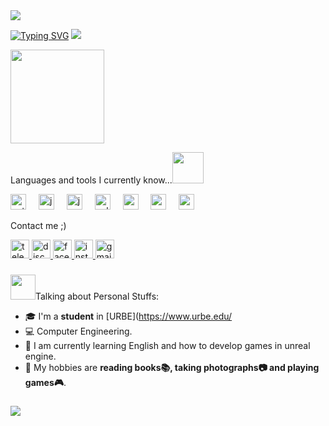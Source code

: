 <img src="https://user-images.githubusercontent.com/73097560/115834477-dbab4500-a447-11eb-908a-139a6edaec5c.gif">

[![Typing SVG](https://readme-typing-svg.herokuapp.com?size=30&duration=5000&line=true&width=300&height=50&lines=Hello!+I'm+Elié)](https://git.io/typing-svg)
<img src="https://user-images.githubusercontent.com/73097560/115834477-dbab4500-a447-11eb-908a-139a6edaec5c.gif">

<img align="center" height="150" src="https://camo.githubusercontent.com/f855d8953441a3451555c5ca3e59175baeecf215cd0ac18dd17f15adc1cd26b2/68747470733a2f2f6d656469612e67697068792e636f6d2f6d656469612f62634b6d49576b554d436a566d2f67697068792e676966"  />

Languages ​​and tools I currently know...<img src="https://media.giphy.com/media/7j2hfyeVcDtf2/giphy.gif" width="50" />
</p>


<div align="left">
  <img src="https://cdn.jsdelivr.net/gh/devicons/devicon/icons/python/python-original.svg" height="25" alt="python logo"  />
  <img width="12" />
  <img src="https://cdn.jsdelivr.net/gh/devicons/devicon/icons/javascript/javascript-original.svg" height="25" alt="javascript logo"  />
  <img width="12" />
  <img src="https://cdn.jsdelivr.net/gh/devicons/devicon/icons/java/java-original.svg" height="25" alt="java logo"  />
  <img width="12" />
  <img src="https://cdn.jsdelivr.net/gh/devicons/devicon/icons/cplusplus/cplusplus-original.svg" height="25" alt="cplusplus logo"  />
  <img width="12" />
  <img src="https://cdn.jsdelivr.net/gh/devicons/devicon/icons/androidstudio/androidstudio-original.svg" height="25" alt="androidstudio logo"  />
  <img width="12" />
  <img src="https://cdn.jsdelivr.net/gh/devicons/devicon/icons/postgresql/postgresql-original.svg" height="25" alt="postgresql logo"  />
  <img width="12" />
  <img src="https://cdn.jsdelivr.net/gh/devicons/devicon@latest/icons/unrealengine/unrealengine-original.svg" height="25" alt="unrealengine logo" />
  <img width="12" />  
  </a>

Contact me ;)

<div align="left">
  <a href="https://telegram.me/elieee1402" target="_blank">
    <img src="https://img.shields.io/static/v1?message=Telegram&logo=telegram&label=&color=2CA5E0&logoColor=white&labelColor=&style=for-the-badge" height="30" alt="telegram logo"  />
  </a>
  <a href="https://discord.com/users/elie1402" target="_blank">
    <img src="https://img.shields.io/static/v1?message=Discord&logo=discord&label=&color=7289DA&logoColor=white&labelColor=&style=for-the-badge" height="30" alt="discord logo"  />
  </a>
  <a href="https://www.facebook.com/elieee1402/" target="_blank">
    <img src="https://img.shields.io/static/v1?message=Facebook&logo=facebook&label=&color=1877F2&logoColor=white&labelColor=&style=for-the-badge" height="30" alt="facebook logo"  />
  </a>
  <a href="https://www.instagram.com/elieee1402?igsh=YzljYTk1ODg3Zg==" target="_blank">
    <img src="https://img.shields.io/static/v1?message=Instagram&logo=instagram&label=&color=E4405F&logoColor=white&labelColor=&style=for-the-badge" height="30" alt="instagram logo"  />
  </a>
  <a href="mailto:eiad14022005@gmail.com" target="_blank">
    <img src="https://img.shields.io/static/v1?message=Gmail&logo=gmail&label=&color=D14836&logoColor=white&labelColor=&style=for-the-badge" height="30" alt="gmail logo"  />
  </a>

###

<img src="https://media.giphy.com/media/VgCDAzcKvsR6OM0uWg/giphy.gif" width="40">Talking about Personal Stuffs:

- 🎓 I'm a **student** in [URBE](https://www.urbe.edu/ <br>
- 💻 Computer Engineering.
- 📝 I am currently learning English and how to develop games in unreal engine.
- 🔰 My hobbies are **reading books📚, taking  photographs📷 and playing games🎮**.

###

<img src="https://user-images.githubusercontent.com/73097560/115834477-dbab4500-a447-11eb-908a-139a6edaec5c.gif">
